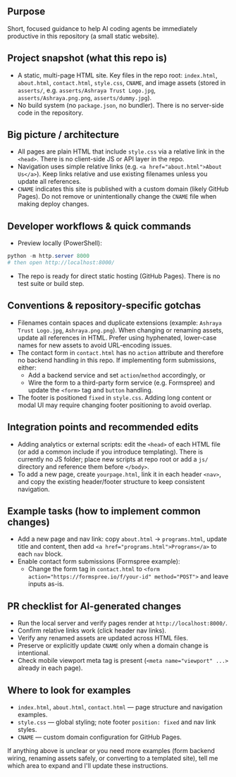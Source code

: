 ## Purpose
Short, focused guidance to help AI coding agents be immediately productive in this repository (a small static website).

## Project snapshot (what this repo is)
- A static, multi-page HTML site. Key files in the repo root: `index.html`, `about.html`, `contact.html`, `style.css`, `CNAME`, and image assets (stored in `asserts/`, e.g. `asserts/Ashraya Trust Logo.jpg`, `asserts/Ashraya.png.png`, `asserts/dummy.jpg`).
- No build system (no `package.json`, no bundler). There is no server-side code in the repository.

## Big picture / architecture
- All pages are plain HTML that include `style.css` via a relative link in the `<head>`. There is no client-side JS or API layer in the repo.
- Navigation uses simple relative links (e.g. `<a href="about.html">About Us</a>`). Keep links relative and use existing filenames unless you update all references.
- `CNAME` indicates this site is published with a custom domain (likely GitHub Pages). Do not remove or unintentionally change the `CNAME` file when making deploy changes.

## Developer workflows & quick commands
- Preview locally (PowerShell):
```powershell
python -m http.server 8000
# then open http://localhost:8000/
```
- The repo is ready for direct static hosting (GitHub Pages). There is no test suite or build step.

## Conventions & repository-specific gotchas
- Filenames contain spaces and duplicate extensions (example: `Ashraya Trust Logo.jpg`, `Ashraya.png.png`). When changing or renaming assets, update all references in HTML. Prefer using hyphenated, lower-case names for new assets to avoid URL-encoding issues.
- The contact form in `contact.html` has no `action` attribute and therefore no backend handling in this repo. If implementing form submissions, either:
  - Add a backend service and set `action`/`method` accordingly, or
  - Wire the form to a third-party form service (e.g. Formspree) and update the `<form>` tag and `button` handling.
- The footer is positioned `fixed` in `style.css`. Adding long content or modal UI may require changing footer positioning to avoid overlap.

## Integration points and recommended edits
- Adding analytics or external scripts: edit the `<head>` of each HTML file (or add a common include if you introduce templating). There is currently no JS folder; place new scripts at repo root or add a `js/` directory and reference them before `</body>`.
- To add a new page, create `yourpage.html`, link it in each header `<nav>`, and copy the existing header/footer structure to keep consistent navigation.

## Example tasks (how to implement common changes)
- Add a new page and nav link: copy `about.html` → `programs.html`, update title and content, then add `<a href="programs.html">Programs</a>` to each `nav` block.
- Enable contact form submissions (Formspree example):
  - Change the form tag in `contact.html` to `<form action="https://formspree.io/f/your-id" method="POST">` and leave inputs as-is.

## PR checklist for AI-generated changes
- Run the local server and verify pages render at `http://localhost:8000/`.
- Confirm relative links work (click header nav links).
- Verify any renamed assets are updated across HTML files.
- Preserve or explicitly update `CNAME` only when a domain change is intentional.
- Check mobile viewport meta tag is present (`<meta name="viewport" ...>` already in each page).

## Where to look for examples
- `index.html`, `about.html`, `contact.html` — page structure and navigation examples.
- `style.css` — global styling; note footer `position: fixed` and nav link styles.
- `CNAME` — custom domain configuration for GitHub Pages.

If anything above is unclear or you need more examples (form backend wiring, renaming assets safely, or converting to a templated site), tell me which area to expand and I'll update these instructions.
